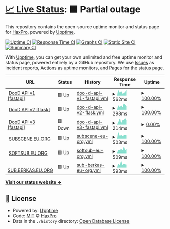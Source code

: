# [📈 Live Status](https://demo.upptime.js.org): <!--live status--> **🟧 Partial outage**

This repository contains the open-source uptime monitor and status page for [HaxPro](https://demo.upptime.js.org), powered by [Upptime](https://github.com/upptime/upptime).

[![Uptime CI](https://github.com/haxspro/upptime/workflows/Uptime%20CI/badge.svg)](https://github.com/haxspro/upptime/actions?query=workflow%3A%22Uptime+CI%22)
[![Response Time CI](https://github.com/haxspro/upptime/workflows/Response%20Time%20CI/badge.svg)](https://github.com/haxspro/upptime/actions?query=workflow%3A%22Response+Time+CI%22)
[![Graphs CI](https://github.com/haxspro/upptime/workflows/Graphs%20CI/badge.svg)](https://github.com/haxspro/upptime/actions?query=workflow%3A%22Graphs+CI%22)
[![Static Site CI](https://github.com/haxspro/upptime/workflows/Static%20Site%20CI/badge.svg)](https://github.com/haxspro/upptime/actions?query=workflow%3A%22Static+Site+CI%22)
[![Summary CI](https://github.com/haxspro/upptime/workflows/Summary%20CI/badge.svg)](https://github.com/haxspro/upptime/actions?query=workflow%3A%22Summary+CI%22)

With [Upptime](https://upptime.js.org), you can get your own unlimited and free uptime monitor and status page, powered entirely by a GitHub repository. We use [Issues](https://github.com/haxspro/upptime/issues) as incident reports, [Actions](https://github.com/haxspro/upptime/actions) as uptime monitors, and [Pages](https://demo.upptime.js.org) for the status page.

<!--start: status pages-->
<!-- This summary is generated by Upptime (https://github.com/upptime/upptime) -->
<!-- Do not edit this manually, your changes will be overwritten -->
<!-- prettier-ignore -->
| URL | Status | History | Response Time | Uptime |
| --- | ------ | ------- | ------------- | ------ |
| <img alt="" src="https://icons.duckduckgo.com/ip3/api.pakai.eu.org.ico" height="13"> [DooD API v1 [fastapi]](https://api.pakai.eu.org/ping) | 🟩 Up | [doo-d-api-v1-fastapi.yml](https://github.com/haxspro/upptime/commits/HEAD/history/doo-d-api-v1-fastapi.yml) | <details><summary><img alt="Response time graph" src="./graphs/doo-d-api-v1-fastapi/response-time-week.png" height="20"> 562ms</summary><br><a href="https://uptime.pakai.eu.org/history/doo-d-api-v1-fastapi"><img alt="Response time 617" src="https://img.shields.io/endpoint?url=https%3A%2F%2Fraw.githubusercontent.com%2Fhaxspro%2Fupptime%2FHEAD%2Fapi%2Fdoo-d-api-v1-fastapi%2Fresponse-time.json"></a><br><a href="https://uptime.pakai.eu.org/history/doo-d-api-v1-fastapi"><img alt="24-hour response time 580" src="https://img.shields.io/endpoint?url=https%3A%2F%2Fraw.githubusercontent.com%2Fhaxspro%2Fupptime%2FHEAD%2Fapi%2Fdoo-d-api-v1-fastapi%2Fresponse-time-day.json"></a><br><a href="https://uptime.pakai.eu.org/history/doo-d-api-v1-fastapi"><img alt="7-day response time 562" src="https://img.shields.io/endpoint?url=https%3A%2F%2Fraw.githubusercontent.com%2Fhaxspro%2Fupptime%2FHEAD%2Fapi%2Fdoo-d-api-v1-fastapi%2Fresponse-time-week.json"></a><br><a href="https://uptime.pakai.eu.org/history/doo-d-api-v1-fastapi"><img alt="30-day response time 867" src="https://img.shields.io/endpoint?url=https%3A%2F%2Fraw.githubusercontent.com%2Fhaxspro%2Fupptime%2FHEAD%2Fapi%2Fdoo-d-api-v1-fastapi%2Fresponse-time-month.json"></a><br><a href="https://uptime.pakai.eu.org/history/doo-d-api-v1-fastapi"><img alt="1-year response time 617" src="https://img.shields.io/endpoint?url=https%3A%2F%2Fraw.githubusercontent.com%2Fhaxspro%2Fupptime%2FHEAD%2Fapi%2Fdoo-d-api-v1-fastapi%2Fresponse-time-year.json"></a></details> | <details><summary><a href="https://uptime.pakai.eu.org/history/doo-d-api-v1-fastapi">100.00%</a></summary><a href="https://uptime.pakai.eu.org/history/doo-d-api-v1-fastapi"><img alt="All-time uptime 100.00%" src="https://img.shields.io/endpoint?url=https%3A%2F%2Fraw.githubusercontent.com%2Fhaxspro%2Fupptime%2FHEAD%2Fapi%2Fdoo-d-api-v1-fastapi%2Fuptime.json"></a><br><a href="https://uptime.pakai.eu.org/history/doo-d-api-v1-fastapi"><img alt="24-hour uptime 100.00%" src="https://img.shields.io/endpoint?url=https%3A%2F%2Fraw.githubusercontent.com%2Fhaxspro%2Fupptime%2FHEAD%2Fapi%2Fdoo-d-api-v1-fastapi%2Fuptime-day.json"></a><br><a href="https://uptime.pakai.eu.org/history/doo-d-api-v1-fastapi"><img alt="7-day uptime 100.00%" src="https://img.shields.io/endpoint?url=https%3A%2F%2Fraw.githubusercontent.com%2Fhaxspro%2Fupptime%2FHEAD%2Fapi%2Fdoo-d-api-v1-fastapi%2Fuptime-week.json"></a><br><a href="https://uptime.pakai.eu.org/history/doo-d-api-v1-fastapi"><img alt="30-day uptime 100.00%" src="https://img.shields.io/endpoint?url=https%3A%2F%2Fraw.githubusercontent.com%2Fhaxspro%2Fupptime%2FHEAD%2Fapi%2Fdoo-d-api-v1-fastapi%2Fuptime-month.json"></a><br><a href="https://uptime.pakai.eu.org/history/doo-d-api-v1-fastapi"><img alt="1-year uptime 100.00%" src="https://img.shields.io/endpoint?url=https%3A%2F%2Fraw.githubusercontent.com%2Fhaxspro%2Fupptime%2FHEAD%2Fapi%2Fdoo-d-api-v1-fastapi%2Fuptime-year.json"></a></details>
| <img alt="" src="https://icons.duckduckgo.com/ip3/f-api.pakai.eu.org.ico" height="13"> [DooD API v2 [flask]](https://f-api.pakai.eu.org/ping) | 🟩 Up | [doo-d-api-v2-flask.yml](https://github.com/haxspro/upptime/commits/HEAD/history/doo-d-api-v2-flask.yml) | <details><summary><img alt="Response time graph" src="./graphs/doo-d-api-v2-flask/response-time-week.png" height="20"> 298ms</summary><br><a href="https://uptime.pakai.eu.org/history/doo-d-api-v2-flask"><img alt="Response time 383" src="https://img.shields.io/endpoint?url=https%3A%2F%2Fraw.githubusercontent.com%2Fhaxspro%2Fupptime%2FHEAD%2Fapi%2Fdoo-d-api-v2-flask%2Fresponse-time.json"></a><br><a href="https://uptime.pakai.eu.org/history/doo-d-api-v2-flask"><img alt="24-hour response time 404" src="https://img.shields.io/endpoint?url=https%3A%2F%2Fraw.githubusercontent.com%2Fhaxspro%2Fupptime%2FHEAD%2Fapi%2Fdoo-d-api-v2-flask%2Fresponse-time-day.json"></a><br><a href="https://uptime.pakai.eu.org/history/doo-d-api-v2-flask"><img alt="7-day response time 298" src="https://img.shields.io/endpoint?url=https%3A%2F%2Fraw.githubusercontent.com%2Fhaxspro%2Fupptime%2FHEAD%2Fapi%2Fdoo-d-api-v2-flask%2Fresponse-time-week.json"></a><br><a href="https://uptime.pakai.eu.org/history/doo-d-api-v2-flask"><img alt="30-day response time 485" src="https://img.shields.io/endpoint?url=https%3A%2F%2Fraw.githubusercontent.com%2Fhaxspro%2Fupptime%2FHEAD%2Fapi%2Fdoo-d-api-v2-flask%2Fresponse-time-month.json"></a><br><a href="https://uptime.pakai.eu.org/history/doo-d-api-v2-flask"><img alt="1-year response time 383" src="https://img.shields.io/endpoint?url=https%3A%2F%2Fraw.githubusercontent.com%2Fhaxspro%2Fupptime%2FHEAD%2Fapi%2Fdoo-d-api-v2-flask%2Fresponse-time-year.json"></a></details> | <details><summary><a href="https://uptime.pakai.eu.org/history/doo-d-api-v2-flask">100.00%</a></summary><a href="https://uptime.pakai.eu.org/history/doo-d-api-v2-flask"><img alt="All-time uptime 100.00%" src="https://img.shields.io/endpoint?url=https%3A%2F%2Fraw.githubusercontent.com%2Fhaxspro%2Fupptime%2FHEAD%2Fapi%2Fdoo-d-api-v2-flask%2Fuptime.json"></a><br><a href="https://uptime.pakai.eu.org/history/doo-d-api-v2-flask"><img alt="24-hour uptime 100.00%" src="https://img.shields.io/endpoint?url=https%3A%2F%2Fraw.githubusercontent.com%2Fhaxspro%2Fupptime%2FHEAD%2Fapi%2Fdoo-d-api-v2-flask%2Fuptime-day.json"></a><br><a href="https://uptime.pakai.eu.org/history/doo-d-api-v2-flask"><img alt="7-day uptime 100.00%" src="https://img.shields.io/endpoint?url=https%3A%2F%2Fraw.githubusercontent.com%2Fhaxspro%2Fupptime%2FHEAD%2Fapi%2Fdoo-d-api-v2-flask%2Fuptime-week.json"></a><br><a href="https://uptime.pakai.eu.org/history/doo-d-api-v2-flask"><img alt="30-day uptime 100.00%" src="https://img.shields.io/endpoint?url=https%3A%2F%2Fraw.githubusercontent.com%2Fhaxspro%2Fupptime%2FHEAD%2Fapi%2Fdoo-d-api-v2-flask%2Fuptime-month.json"></a><br><a href="https://uptime.pakai.eu.org/history/doo-d-api-v2-flask"><img alt="1-year uptime 100.00%" src="https://img.shields.io/endpoint?url=https%3A%2F%2Fraw.githubusercontent.com%2Fhaxspro%2Fupptime%2FHEAD%2Fapi%2Fdoo-d-api-v2-flask%2Fuptime-year.json"></a></details>
| <img alt="" src="https://icons.duckduckgo.com/ip3/api.noobzhax.com.ico" height="13"> [DooD API v3 [fastapi]](https://api.noobzhax.com/ping) | 🟥 Down | [doo-d-api-v3-fastapi.yml](https://github.com/haxspro/upptime/commits/HEAD/history/doo-d-api-v3-fastapi.yml) | <details><summary><img alt="Response time graph" src="./graphs/doo-d-api-v3-fastapi/response-time-week.png" height="20"> 214ms</summary><br><a href="https://uptime.pakai.eu.org/history/doo-d-api-v3-fastapi"><img alt="Response time 297" src="https://img.shields.io/endpoint?url=https%3A%2F%2Fraw.githubusercontent.com%2Fhaxspro%2Fupptime%2FHEAD%2Fapi%2Fdoo-d-api-v3-fastapi%2Fresponse-time.json"></a><br><a href="https://uptime.pakai.eu.org/history/doo-d-api-v3-fastapi"><img alt="24-hour response time 217" src="https://img.shields.io/endpoint?url=https%3A%2F%2Fraw.githubusercontent.com%2Fhaxspro%2Fupptime%2FHEAD%2Fapi%2Fdoo-d-api-v3-fastapi%2Fresponse-time-day.json"></a><br><a href="https://uptime.pakai.eu.org/history/doo-d-api-v3-fastapi"><img alt="7-day response time 214" src="https://img.shields.io/endpoint?url=https%3A%2F%2Fraw.githubusercontent.com%2Fhaxspro%2Fupptime%2FHEAD%2Fapi%2Fdoo-d-api-v3-fastapi%2Fresponse-time-week.json"></a><br><a href="https://uptime.pakai.eu.org/history/doo-d-api-v3-fastapi"><img alt="30-day response time 209" src="https://img.shields.io/endpoint?url=https%3A%2F%2Fraw.githubusercontent.com%2Fhaxspro%2Fupptime%2FHEAD%2Fapi%2Fdoo-d-api-v3-fastapi%2Fresponse-time-month.json"></a><br><a href="https://uptime.pakai.eu.org/history/doo-d-api-v3-fastapi"><img alt="1-year response time 297" src="https://img.shields.io/endpoint?url=https%3A%2F%2Fraw.githubusercontent.com%2Fhaxspro%2Fupptime%2FHEAD%2Fapi%2Fdoo-d-api-v3-fastapi%2Fresponse-time-year.json"></a></details> | <details><summary><a href="https://uptime.pakai.eu.org/history/doo-d-api-v3-fastapi">0.00%</a></summary><a href="https://uptime.pakai.eu.org/history/doo-d-api-v3-fastapi"><img alt="All-time uptime 88.65%" src="https://img.shields.io/endpoint?url=https%3A%2F%2Fraw.githubusercontent.com%2Fhaxspro%2Fupptime%2FHEAD%2Fapi%2Fdoo-d-api-v3-fastapi%2Fuptime.json"></a><br><a href="https://uptime.pakai.eu.org/history/doo-d-api-v3-fastapi"><img alt="24-hour uptime 0.00%" src="https://img.shields.io/endpoint?url=https%3A%2F%2Fraw.githubusercontent.com%2Fhaxspro%2Fupptime%2FHEAD%2Fapi%2Fdoo-d-api-v3-fastapi%2Fuptime-day.json"></a><br><a href="https://uptime.pakai.eu.org/history/doo-d-api-v3-fastapi"><img alt="7-day uptime 0.00%" src="https://img.shields.io/endpoint?url=https%3A%2F%2Fraw.githubusercontent.com%2Fhaxspro%2Fupptime%2FHEAD%2Fapi%2Fdoo-d-api-v3-fastapi%2Fuptime-week.json"></a><br><a href="https://uptime.pakai.eu.org/history/doo-d-api-v3-fastapi"><img alt="30-day uptime 0.00%" src="https://img.shields.io/endpoint?url=https%3A%2F%2Fraw.githubusercontent.com%2Fhaxspro%2Fupptime%2FHEAD%2Fapi%2Fdoo-d-api-v3-fastapi%2Fuptime-month.json"></a><br><a href="https://uptime.pakai.eu.org/history/doo-d-api-v3-fastapi"><img alt="1-year uptime 88.65%" src="https://img.shields.io/endpoint?url=https%3A%2F%2Fraw.githubusercontent.com%2Fhaxspro%2Fupptime%2FHEAD%2Fapi%2Fdoo-d-api-v3-fastapi%2Fuptime-year.json"></a></details>
| <img alt="" src="https://icons.duckduckgo.com/ip3/subscene.eu.org.ico" height="13"> [SUBSCENE.EU.ORG](https://subscene.eu.org) | 🟩 Up | [subscene-eu-org.yml](https://github.com/haxspro/upptime/commits/HEAD/history/subscene-eu-org.yml) | <details><summary><img alt="Response time graph" src="./graphs/subscene-eu-org/response-time-week.png" height="20"> 503ms</summary><br><a href="https://uptime.pakai.eu.org/history/subscene-eu-org"><img alt="Response time 1056" src="https://img.shields.io/endpoint?url=https%3A%2F%2Fraw.githubusercontent.com%2Fhaxspro%2Fupptime%2FHEAD%2Fapi%2Fsubscene-eu-org%2Fresponse-time.json"></a><br><a href="https://uptime.pakai.eu.org/history/subscene-eu-org"><img alt="24-hour response time 827" src="https://img.shields.io/endpoint?url=https%3A%2F%2Fraw.githubusercontent.com%2Fhaxspro%2Fupptime%2FHEAD%2Fapi%2Fsubscene-eu-org%2Fresponse-time-day.json"></a><br><a href="https://uptime.pakai.eu.org/history/subscene-eu-org"><img alt="7-day response time 503" src="https://img.shields.io/endpoint?url=https%3A%2F%2Fraw.githubusercontent.com%2Fhaxspro%2Fupptime%2FHEAD%2Fapi%2Fsubscene-eu-org%2Fresponse-time-week.json"></a><br><a href="https://uptime.pakai.eu.org/history/subscene-eu-org"><img alt="30-day response time 508" src="https://img.shields.io/endpoint?url=https%3A%2F%2Fraw.githubusercontent.com%2Fhaxspro%2Fupptime%2FHEAD%2Fapi%2Fsubscene-eu-org%2Fresponse-time-month.json"></a><br><a href="https://uptime.pakai.eu.org/history/subscene-eu-org"><img alt="1-year response time 1056" src="https://img.shields.io/endpoint?url=https%3A%2F%2Fraw.githubusercontent.com%2Fhaxspro%2Fupptime%2FHEAD%2Fapi%2Fsubscene-eu-org%2Fresponse-time-year.json"></a></details> | <details><summary><a href="https://uptime.pakai.eu.org/history/subscene-eu-org">100.00%</a></summary><a href="https://uptime.pakai.eu.org/history/subscene-eu-org"><img alt="All-time uptime 93.71%" src="https://img.shields.io/endpoint?url=https%3A%2F%2Fraw.githubusercontent.com%2Fhaxspro%2Fupptime%2FHEAD%2Fapi%2Fsubscene-eu-org%2Fuptime.json"></a><br><a href="https://uptime.pakai.eu.org/history/subscene-eu-org"><img alt="24-hour uptime 100.00%" src="https://img.shields.io/endpoint?url=https%3A%2F%2Fraw.githubusercontent.com%2Fhaxspro%2Fupptime%2FHEAD%2Fapi%2Fsubscene-eu-org%2Fuptime-day.json"></a><br><a href="https://uptime.pakai.eu.org/history/subscene-eu-org"><img alt="7-day uptime 100.00%" src="https://img.shields.io/endpoint?url=https%3A%2F%2Fraw.githubusercontent.com%2Fhaxspro%2Fupptime%2FHEAD%2Fapi%2Fsubscene-eu-org%2Fuptime-week.json"></a><br><a href="https://uptime.pakai.eu.org/history/subscene-eu-org"><img alt="30-day uptime 100.00%" src="https://img.shields.io/endpoint?url=https%3A%2F%2Fraw.githubusercontent.com%2Fhaxspro%2Fupptime%2FHEAD%2Fapi%2Fsubscene-eu-org%2Fuptime-month.json"></a><br><a href="https://uptime.pakai.eu.org/history/subscene-eu-org"><img alt="1-year uptime 93.71%" src="https://img.shields.io/endpoint?url=https%3A%2F%2Fraw.githubusercontent.com%2Fhaxspro%2Fupptime%2FHEAD%2Fapi%2Fsubscene-eu-org%2Fuptime-year.json"></a></details>
| <img alt="" src="https://icons.duckduckgo.com/ip3/softsub.eu.org.ico" height="13"> [SOFTSUB.EU.ORG](https://softsub.eu.org) | 🟩 Up | [softsub-eu-org.yml](https://github.com/haxspro/upptime/commits/HEAD/history/softsub-eu-org.yml) | <details><summary><img alt="Response time graph" src="./graphs/softsub-eu-org/response-time-week.png" height="20"> 509ms</summary><br><a href="https://uptime.pakai.eu.org/history/softsub-eu-org"><img alt="Response time 862" src="https://img.shields.io/endpoint?url=https%3A%2F%2Fraw.githubusercontent.com%2Fhaxspro%2Fupptime%2FHEAD%2Fapi%2Fsoftsub-eu-org%2Fresponse-time.json"></a><br><a href="https://uptime.pakai.eu.org/history/softsub-eu-org"><img alt="24-hour response time 666" src="https://img.shields.io/endpoint?url=https%3A%2F%2Fraw.githubusercontent.com%2Fhaxspro%2Fupptime%2FHEAD%2Fapi%2Fsoftsub-eu-org%2Fresponse-time-day.json"></a><br><a href="https://uptime.pakai.eu.org/history/softsub-eu-org"><img alt="7-day response time 509" src="https://img.shields.io/endpoint?url=https%3A%2F%2Fraw.githubusercontent.com%2Fhaxspro%2Fupptime%2FHEAD%2Fapi%2Fsoftsub-eu-org%2Fresponse-time-week.json"></a><br><a href="https://uptime.pakai.eu.org/history/softsub-eu-org"><img alt="30-day response time 697" src="https://img.shields.io/endpoint?url=https%3A%2F%2Fraw.githubusercontent.com%2Fhaxspro%2Fupptime%2FHEAD%2Fapi%2Fsoftsub-eu-org%2Fresponse-time-month.json"></a><br><a href="https://uptime.pakai.eu.org/history/softsub-eu-org"><img alt="1-year response time 862" src="https://img.shields.io/endpoint?url=https%3A%2F%2Fraw.githubusercontent.com%2Fhaxspro%2Fupptime%2FHEAD%2Fapi%2Fsoftsub-eu-org%2Fresponse-time-year.json"></a></details> | <details><summary><a href="https://uptime.pakai.eu.org/history/softsub-eu-org">100.00%</a></summary><a href="https://uptime.pakai.eu.org/history/softsub-eu-org"><img alt="All-time uptime 93.71%" src="https://img.shields.io/endpoint?url=https%3A%2F%2Fraw.githubusercontent.com%2Fhaxspro%2Fupptime%2FHEAD%2Fapi%2Fsoftsub-eu-org%2Fuptime.json"></a><br><a href="https://uptime.pakai.eu.org/history/softsub-eu-org"><img alt="24-hour uptime 100.00%" src="https://img.shields.io/endpoint?url=https%3A%2F%2Fraw.githubusercontent.com%2Fhaxspro%2Fupptime%2FHEAD%2Fapi%2Fsoftsub-eu-org%2Fuptime-day.json"></a><br><a href="https://uptime.pakai.eu.org/history/softsub-eu-org"><img alt="7-day uptime 100.00%" src="https://img.shields.io/endpoint?url=https%3A%2F%2Fraw.githubusercontent.com%2Fhaxspro%2Fupptime%2FHEAD%2Fapi%2Fsoftsub-eu-org%2Fuptime-week.json"></a><br><a href="https://uptime.pakai.eu.org/history/softsub-eu-org"><img alt="30-day uptime 100.00%" src="https://img.shields.io/endpoint?url=https%3A%2F%2Fraw.githubusercontent.com%2Fhaxspro%2Fupptime%2FHEAD%2Fapi%2Fsoftsub-eu-org%2Fuptime-month.json"></a><br><a href="https://uptime.pakai.eu.org/history/softsub-eu-org"><img alt="1-year uptime 93.71%" src="https://img.shields.io/endpoint?url=https%3A%2F%2Fraw.githubusercontent.com%2Fhaxspro%2Fupptime%2FHEAD%2Fapi%2Fsoftsub-eu-org%2Fuptime-year.json"></a></details>
| <img alt="" src="https://icons.duckduckgo.com/ip3/sub.berkas.eu.org.ico" height="13"> [SUB.BERKAS.EU.ORG](https://sub.berkas.eu.org) | 🟩 Up | [sub-berkas-eu-org.yml](https://github.com/haxspro/upptime/commits/HEAD/history/sub-berkas-eu-org.yml) | <details><summary><img alt="Response time graph" src="./graphs/sub-berkas-eu-org/response-time-week.png" height="20"> 593ms</summary><br><a href="https://uptime.pakai.eu.org/history/sub-berkas-eu-org"><img alt="Response time 814" src="https://img.shields.io/endpoint?url=https%3A%2F%2Fraw.githubusercontent.com%2Fhaxspro%2Fupptime%2FHEAD%2Fapi%2Fsub-berkas-eu-org%2Fresponse-time.json"></a><br><a href="https://uptime.pakai.eu.org/history/sub-berkas-eu-org"><img alt="24-hour response time 1114" src="https://img.shields.io/endpoint?url=https%3A%2F%2Fraw.githubusercontent.com%2Fhaxspro%2Fupptime%2FHEAD%2Fapi%2Fsub-berkas-eu-org%2Fresponse-time-day.json"></a><br><a href="https://uptime.pakai.eu.org/history/sub-berkas-eu-org"><img alt="7-day response time 593" src="https://img.shields.io/endpoint?url=https%3A%2F%2Fraw.githubusercontent.com%2Fhaxspro%2Fupptime%2FHEAD%2Fapi%2Fsub-berkas-eu-org%2Fresponse-time-week.json"></a><br><a href="https://uptime.pakai.eu.org/history/sub-berkas-eu-org"><img alt="30-day response time 728" src="https://img.shields.io/endpoint?url=https%3A%2F%2Fraw.githubusercontent.com%2Fhaxspro%2Fupptime%2FHEAD%2Fapi%2Fsub-berkas-eu-org%2Fresponse-time-month.json"></a><br><a href="https://uptime.pakai.eu.org/history/sub-berkas-eu-org"><img alt="1-year response time 814" src="https://img.shields.io/endpoint?url=https%3A%2F%2Fraw.githubusercontent.com%2Fhaxspro%2Fupptime%2FHEAD%2Fapi%2Fsub-berkas-eu-org%2Fresponse-time-year.json"></a></details> | <details><summary><a href="https://uptime.pakai.eu.org/history/sub-berkas-eu-org">100.00%</a></summary><a href="https://uptime.pakai.eu.org/history/sub-berkas-eu-org"><img alt="All-time uptime 93.45%" src="https://img.shields.io/endpoint?url=https%3A%2F%2Fraw.githubusercontent.com%2Fhaxspro%2Fupptime%2FHEAD%2Fapi%2Fsub-berkas-eu-org%2Fuptime.json"></a><br><a href="https://uptime.pakai.eu.org/history/sub-berkas-eu-org"><img alt="24-hour uptime 100.00%" src="https://img.shields.io/endpoint?url=https%3A%2F%2Fraw.githubusercontent.com%2Fhaxspro%2Fupptime%2FHEAD%2Fapi%2Fsub-berkas-eu-org%2Fuptime-day.json"></a><br><a href="https://uptime.pakai.eu.org/history/sub-berkas-eu-org"><img alt="7-day uptime 100.00%" src="https://img.shields.io/endpoint?url=https%3A%2F%2Fraw.githubusercontent.com%2Fhaxspro%2Fupptime%2FHEAD%2Fapi%2Fsub-berkas-eu-org%2Fuptime-week.json"></a><br><a href="https://uptime.pakai.eu.org/history/sub-berkas-eu-org"><img alt="30-day uptime 100.00%" src="https://img.shields.io/endpoint?url=https%3A%2F%2Fraw.githubusercontent.com%2Fhaxspro%2Fupptime%2FHEAD%2Fapi%2Fsub-berkas-eu-org%2Fuptime-month.json"></a><br><a href="https://uptime.pakai.eu.org/history/sub-berkas-eu-org"><img alt="1-year uptime 93.45%" src="https://img.shields.io/endpoint?url=https%3A%2F%2Fraw.githubusercontent.com%2Fhaxspro%2Fupptime%2FHEAD%2Fapi%2Fsub-berkas-eu-org%2Fuptime-year.json"></a></details>

<!--end: status pages-->

[**Visit our status website →**](https://demo.upptime.js.org)

## 📄 License

- Powered by: [Upptime](https://github.com/upptime/upptime)
- Code: [MIT](./LICENSE) © [HaxPro](https://demo.upptime.js.org)
- Data in the `./history` directory: [Open Database License](https://opendatacommons.org/licenses/odbl/1-0/)
